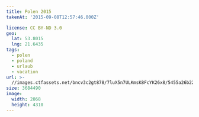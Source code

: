 ```yaml
---
title: Polen 2015
takenAt: '2015-09-08T12:57:46.000Z'

license: CC BY-ND 3.0
geo:
  lat: 53.8015
  lng: 21.6435
tags:
  - polen
  - poland
  - urlaub
  - vacation
url: >-
  //images.ctfassets.net/bncv3c2gt878/7luX5n7ULKmsK8FcYK26x8/5455a26b22484ffe4fdfec08b800fac4/polen-2015_25836753622_o
size: 3684490
image:
  width: 2868
  height: 4310
---
```


